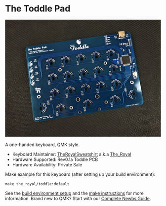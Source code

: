 # The Toddle Pad

![toddle_render](https://raw.githubusercontent.com/The-Royal/Toddle_Pad_Reference_QMK-Firmware/master/IMG_7475.jpg?token=AKZSMVSI27S6RLK4CO7CU5S64JQF2)

A one-handed keyboard, QMK style.

* Keyboard Maintainer: [TheRoyalSweatshirt](https://github.com/the-royal) a.k.a [The_Royal](https://reddit.com/u/the_royal)
* Hardware Supported: Rev0.1a Toddle PCB
* Hardware Availability: Private Sale

Make example for this keyboard (after setting up your build environment):

    make the_royal/toddle:default

See the [build environment setup](https://docs.qmk.fm/#/getting_started_build_tools) and the [make instructions](https://docs.qmk.fm/#/getting_started_make_guide) for more information. Brand new to QMK? Start with our [Complete Newbs Guide](https://docs.qmk.fm/#/newbs).
